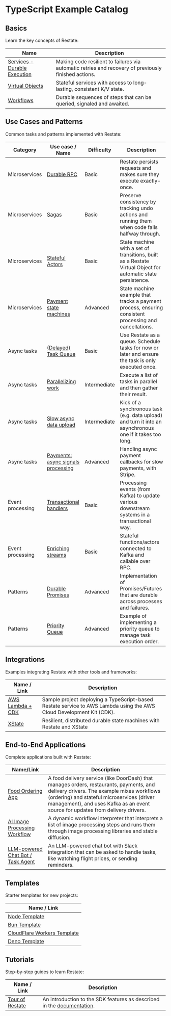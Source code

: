 # TypeScript Example Catalog

## Basics

Learn the key concepts of Restate:

| Name                                   | Description                                                                                          |
|----------------------------------------|------------------------------------------------------------------------------------------------------|
| [Services - Durable Execution](basics) | Making code resilient to failures via automatic retries and recovery of previously finished actions. |
| [Virtual Objects](basics)              | Stateful services with access to long-lasting, consistent K/V state.                                 |
| [Workflows](basics)                    | Durable sequences of steps that can be queried, signaled and awaited.                                |

## Use Cases and Patterns

Common tasks and patterns implemented with Restate:

| Category         | Use case / Name                                                                      | Difficulty  | Description                                                                                                 |
|------------------|--------------------------------------------------------------------------------------|-------------|-------------------------------------------------------------------------------------------------------------|
| Microservices    | [Durable RPC](patterns-use-cases/microservices-durable-rpc)                          | Basic       | Restate persists requests and makes sure they execute exactly-once.                                         |
| Microservices    | [Sagas](patterns-use-cases/microservices-sagas)                                      | Basic       | Preserve consistency by tracking undo actions and running them when code fails halfway through.             |
| Microservices    | [Stateful Actors](patterns-use-cases/microservices-stateful-actors)                  | Basic       | State machine with a set of transitions, built as a Restate Virtual Object for automatic state persistence. |
| Microservices    | [Payment state machines](patterns-use-cases/microservices-payment-state-machines)    | Advanced    | State machine example that tracks a payment process, ensuring consistent processing and cancellations.      |
| Async tasks      | [(Delayed) Task Queue](patterns-use-cases/async-tasks-queue)                         | Basic       | Use Restate as a queue. Schedule tasks for now or later and ensure the task is only executed once.          |
| Async tasks      | [Parallelizing work](patterns-use-cases/async-tasks-parallelize-work)                | Intermediate | Execute a list of tasks in parallel and then gather their result.                                           |
| Async tasks      | [Slow async data upload](patterns-use-cases/async-tasks-data-upload)                 | Intermediate | Kick of a synchronous task (e.g. data upload) and turn it into an asynchronous one if it takes too long.    |
| Async tasks      | [Payments: async signals processing](patterns-use-cases/async-tasks-payment-signals) | Advanced    | Handling async payment callbacks for slow payments, with Stripe.                                            |
| Event processing | [Transactional handlers](patterns-use-cases/event-processing-transactional-handlers) | Basic       | Processing events (from Kafka) to update various downstream systems in a transactional way.                 |
| Event processing | [Enriching streams](patterns-use-cases/event-processing-enrichment)                  | Basic       | Stateful functions/actors connected to Kafka and callable over RPC.                                         |
| Patterns         | [Durable Promises](patterns-use-cases/pattern-durable-promises)                      | Advanced    | Implementation of Promises/Futures that are durable across processes and failures.                          |
| Patterns         | [Priority Queue](patterns-use-cases/pattern-priority-queue)                          | Advanced    | Example of implementing a priority queue to manage task execution order.                                    |

## Integrations

Examples integrating Restate with other tools and frameworks:

| Name / Link                                            | Description                                                                                                          |
|--------------------------------------------------------|----------------------------------------------------------------------------------------------------------------------|
| [AWS Lambda + CDK](integrations/deployment-lambda-cdk) | Sample project deploying a TypeScript-based Restate service to AWS Lambda using the AWS Cloud Development Kit (CDK). |
| [XState](integrations/xstate)                          | Resilient, distributed durable state machines with Restate and XState                                                |


## End-to-End Applications

Complete applications built with Restate:

| Name/Link                                                                  | Description                                                                                                                                                                                                                                                           |
|----------------------------------------------------------------------------|-----------------------------------------------------------------------------------------------------------------------------------------------------------------------------------------------------------------------------------------------------------------------|
| [Food Ordering App](end-to-end-applications/food-ordering)                 | A food delivery service (like DoorDash) that manages orders, restaurants, payments, and delivery drivers. The example mixes workflows (ordering) and stateful microservices (driver management), and uses Kafka as an event source for updates from delivery drivers. |
| [AI Image Processing Workflow](end-to-end-applications/ai-image-workflows) | A dynamic workflow interpreter that interprets a list of image processing steps and runs them through image processing libraries and stable diffusion.                                                                                                                |
| [LLM-powered Chat Bot / Task Agent](end-to-end-applications/chat-bot)      | An LLM-powered chat bot with Slack integration that can be asked to handle tasks, like watching flight prices, or sending reminders.                                                                                                                                  |                                                                                     |


## Templates

Starter templates for new projects:

| Name / Link                                                |
|------------------------------------------------------------|
| [Node Template](templates/node)                            |
| [Bun Template](templates/bun)                              |
| [CloudFlare Workers Template](templates/cloudflare-worker) |
| [Deno Template](templates/deno)                            |

## Tutorials

Step-by-step guides to learn Restate:

| Name / Link                                             | Description                                                                                                         |
|---------------------------------------------------------|---------------------------------------------------------------------------------------------------------------------|
| [Tour of Restate](tutorials/tour-of-restate-typescript) | An introduction to the SDK features as described in the [documentation](https://docs.restate.dev/get_started/tour). |



